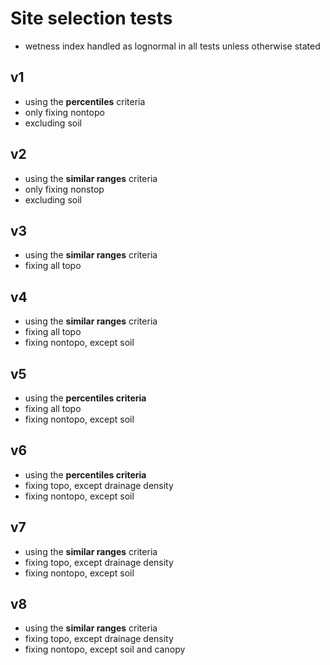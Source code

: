 # Site selection tests

- wetness index handled as lognormal in all tests unless otherwise stated

## v1

- using the **percentiles** criteria
- only fixing nontopo
- excluding soil

## v2

- using the **similar ranges** criteria
- only fixing nonstop
- excluding soil

## v3

- using the **similar ranges** criteria
- fixing all topo

## v4

- using the **similar ranges** criteria
- fixing all topo
- fixing nontopo, except soil

## v5

- using the **percentiles criteria**
- fixing all topo
- fixing nontopo, except soil

## v6

- using the **percentiles criteria**
- fixing topo, except drainage density
- fixing nontopo, except soil 

## v7

- using the **similar ranges** criteria
- fixing topo, except drainage density
- fixing nontopo, except soil

## v8

- using the **similar ranges** criteria
- fixing topo, except drainage density
- fixing nontopo, except soil and canopy

